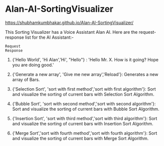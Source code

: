 # Alan-AI-SortingVisualizer

https://shubhamkumbhakar.github.io/Alan-AI-SortingVisualizer/

This Sorting Visualizer has a Voice Assistant Alan AI. 
Here are the request-response list for the AI Assistant:-

    Request                                                                          Response
1. {'Hello World', 'Hi Alan','Hi', "Hello"} :                                       'Hello Mr. X. How is it going? Hope you are doing good.'

2. {'Generate a new array', 'Give me new array','Reload'}:                           Generates a new array of Bars.

3. {'Selection Sort', 'sort with first method','sort with first algorithm'}:         Sort and visualize the sorting of current bars with Selection Sort Algorithm.

4. {'Bubble Sort', 'sort with second method','sort with second algorithm'}:          Sort and visualize the sorting of current bars with Bubble Sort Algorithm.

5. {'Insertion Sort', 'sort with third method','sort with third algorithm'}:         Sort and visualize the sorting of current bars with Insertion Sort Algorithm.

6. {'Merge Sort','sort with fourth method','sort with fourth algorithm'}:            Sort and visualize the sorting of current bars with Merge Sort Algorithm.
